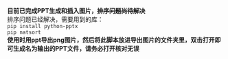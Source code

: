 **目前已完成PPT生成和插入图片，~~排序问题尚待解决~~**\
排序问题已经解决，需要用到的库：\
`pip install python-pptx`\
`pip natsort`\
**使用时用ppt导出png图片，然后将此脚本放进导出图片的文件夹里，双击打开即可生成名为输出的PPT文件，请务必打开核对无误**
